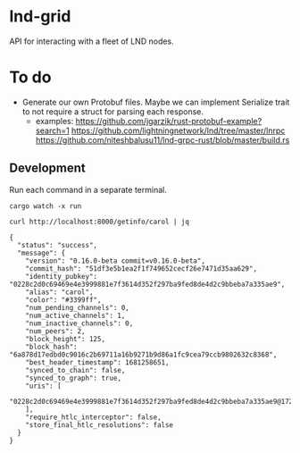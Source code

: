 # lnd-grid


API for interacting with a fleet of LND nodes.

# To do
- Generate our own Protobuf files.  Maybe we can implement Serialize trait to not require a struct for parsing each response.
  - examples:
    https://github.com/jgarzik/rust-protobuf-example?search=1
    https://github.com/lightningnetwork/lnd/tree/master/lnrpc
    https://github.com/niteshbalusu11/lnd-grpc-rust/blob/master/build.rs

## Development


Run each command in a separate terminal.
```
cargo watch -x run

```

```
curl http://localhost:8000/getinfo/carol | jq

{
  "status": "success",
  "message": {
    "version": "0.16.0-beta commit=v0.16.0-beta",
    "commit_hash": "51df3e5b1ea2f1f749652cecf26e7471d35aa629",
    "identity_pubkey": "0228c2d0c69469e4e3999881e7f3614d352f297ba9fed8de4d2c9bbeba7a335ae9",
    "alias": "carol",
    "color": "#3399ff",
    "num_pending_channels": 0,
    "num_active_channels": 1,
    "num_inactive_channels": 0,
    "num_peers": 2,
    "block_height": 125,
    "block_hash": "6a878d17edbd0c9016c2b69711a16b9271b9d86a1fc9cea79ccb9802632c8368",
    "best_header_timestamp": 1681258651,
    "synced_to_chain": false,
    "synced_to_graph": true,
    "uris": [
      "0228c2d0c69469e4e3999881e7f3614d352f297ba9fed8de4d2c9bbeba7a335ae9@172.21.0.3:9735"
    ],
    "require_htlc_interceptor": false,
    "store_final_htlc_resolutions": false
  }
}

```
